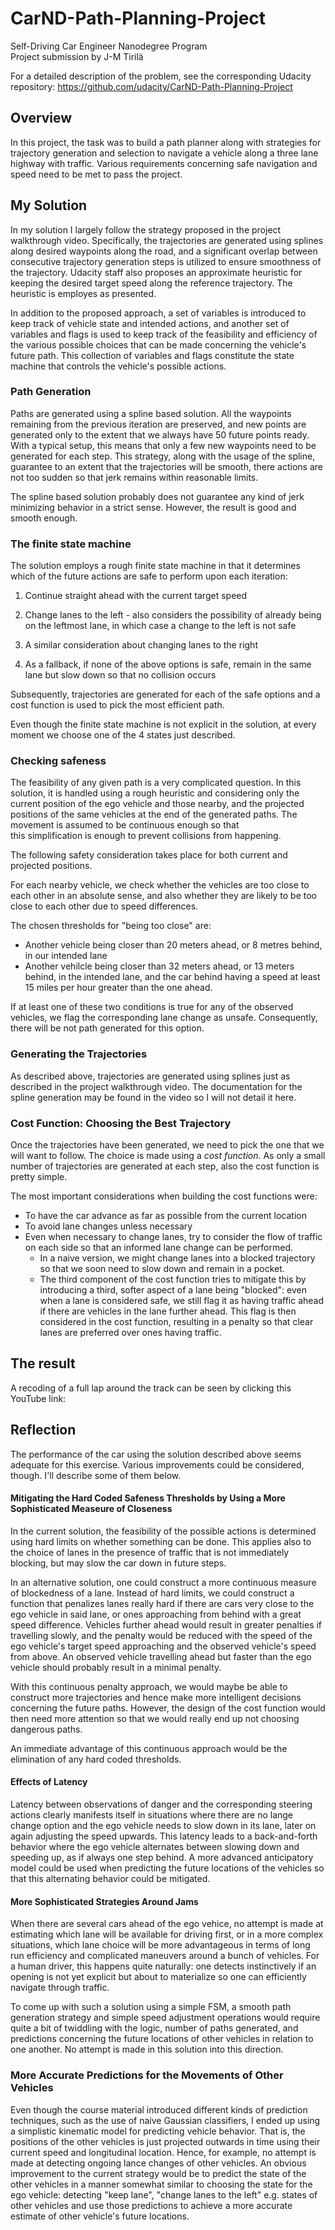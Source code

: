# CarND-Path-Planning-Project
Self-Driving Car Engineer Nanodegree Program
<br />
Project submission by J-M Tirilä

For a detailed description of the problem, see the corresponding Udacity repository: 
https://github.com/udacity/CarND-Path-Planning-Project
<br />

## Overview

In this project, the task was to build a path planner along with strategies for trajectory generation 
and selection to navigate a vehicle along a three lane highway with traffic. Various requirements 
concerning safe navigation and speed need to be met to pass the project.  
   
## My Solution 

In my solution I largely follow the strategy proposed in the project walkthrough video. Specifically, the 
trajectories are generated using splines along desired waypoints along the road, and 
a significant overlap between consecutive trajectory generation steps is utilized to ensure smoothness of the trajectory. 
Udacity staff also proposes an approximate heuristic for keeping the desired target speed along the reference trajectory.
The heuristic is employes as presented. 

In addition to the proposed approach, a set of variables is introduced to keep track of vehicle state 
and intended actions, and another set of variables and flags is used to keep track of the feasibility and efficiency 
of the various possible choices that can be made concerning the vehicle's future path. This collection of variables 
and flags constitute the state machine that controls the vehicle's possible actions. 

### Path Generation

Paths are generated using a spline based solution. All the waypoints remaining from the previous iteration are 
preserved, and new points are generated only to the extent that we always have 50 future points ready. With a typical
setup, this means that only a few new waypoints need to be generated for each step. 
This strategy, along with the usage of the spline, guarantee to an extent that the trajectories will be smooth, 
there actions are not too sudden so that jerk remains within reasonable limits.  

The spline based solution probably does not guarantee any kind of jerk minimizing behavior in a strict sense. However, 
the result is good and smooth enough. 

### The finite state machine

The solution employs a rough finite state machine in that it determines which of the future actions are safe to perform 
upon each iteration: 
1. Continue straight ahead with the current target speed
1. Change lanes to the left - also considers the possibility 
   of already being on the leftmost lane, in which case a change to the left 
   is not safe
   
1. A similar consideration about changing lanes to the right
1. As a fallback, if none of the above options is safe, remain in the same lane but slow down so 
   that no collision occurs  

Subsequently, trajectories are generated for each of the safe options and a cost function is used to pick the most 
efficient path.

Even though the finite state machine is not explicit in the solution, at every moment we choose one of the 4 states 
just described. 

### Checking safeness

The feasibility of any given path is a very complicated question. In this solution, it is handled using a rough 
heuristic and considering only the current position of the ego vehicle and those nearby, and the projected positions 
of the same vehicles at the end of the generated paths. The movement is assumed to be continuous enough so that   
this simplification is enough to prevent collisions from happening. 

The following safety consideration takes place for both current and 
projected positions. 

For each nearby vehicle, we check whether the vehicles are too close to each other in an absolute sense, 
and also whether they are likely to be too close to each other due to speed differences. 

The chosen thresholds for "being too close" are: 

* Another vehicle being closer than 20 meters ahead, or 8 metres behind, in our intended lane
* Another vehilcle being closer than 32 meters ahead, or 13 meters behind, in the intended lane, and the 
  car behind having a speed at least 15 miles per hour greater than the one ahead.  
  
If at least one of these two conditions is true for any of the observed vehicles, we flag the corresponding lane 
change as unsafe. Consequently, there will be not path generated for this option.  

### Generating the Trajectories

As described above, trajectories are generated using splines just as described in the project walkthrough video. 
The documentation for the spline generation may be found in the video so I will not detail it here. 

### Cost Function: Choosing the Best Trajectory

Once the trajectories have been generated, we need to pick the one that we 
will want to follow. The choice is made using a _cost function_. As only a small number of trajectories are generated
at each step, also the cost function is pretty simple. 

The most important considerations when building the cost functions were: 

 * To have the car advance as far as possible from the current location 
 * To avoid lane changes unless necessary 
 * Even when necessary to change lanes, try to consider the flow of traffic on each side so that an informed lane 
   change can be performed. 
   - In a naive version, we might change lanes into a blocked trajectory so that we soon need 
   to slow down and remain in a pocket. 
   - The third component of the cost function tries to mitigate this 
     by introducing a third, softer aspect of a lane being "blocked": even when a lane is considered safe, 
     we still flag it as having traffic ahead if there are vehicles in the lane further ahead. This flag 
     is then considered in the cost function, resulting in a penalty so that clear lanes are preferred over 
     ones having traffic.  


## The result

A recoding of a full lap around the track can be seen by clicking this YouTube link: 


## Reflection

The performance of the car using the solution described above seems adequate for this exercise. Various improvements
could be considered, though. I'll describe some of them below. 

#### Mitigating the Hard Coded Safeness Thresholds by Using a More Sophisticated Measeure of Closeness 

In the current solution, the feasibility of the possible actions is determined using hard limits on whether something
can be done. This applies also to the choice of lanes in the presence of traffic that is not immediately blocking, but 
may slow the car down in future steps.  

In an alternative solution, one could construct a more continuous measure of blockedness of a lane. Instead of hard 
limits, we could construct a function that penalizes lanes really hard if there are cars very close to the ego 
vehicle in said lane, or ones approaching from behind with a great speed difference. Vehicles further ahead would 
result in greater penalties if travelling slowly, and the penalty would be reduced with the speed of the ego
vehicle's target speed approaching and the observed vehicle's speed from above. An observed vehicle travelling ahead 
but faster than the ego vehicle should probably result in a minimal penalty.  

With this continuous penalty approach, we would maybe be able to construct more trajectories and hence make more 
intelligent decisions concerning the future paths. However, the design of the cost function would then need more 
attention so that we would really end up not choosing dangerous paths. 

An immediate advantage of this continuous approach would be the elimination of any hard coded thresholds.   

#### Effects of Latency

Latency between observations of danger and the corresponding steering actions clearly manifests itself in situations 
where there are no lange change option and the ego vehicle needs to slow down in its lane, later on again adjusting
the speed upwards. This latency leads to a back-and-forth behavior where the ego vehicle alternates between 
slowing down and speeding up, as if always one step behind. A more advanced anticipatory model could be used when 
predicting the future locations of the vehicles so that this alternating behavior could be mitigated. 

#### More Sophisticated Strategies Around Jams 

When there are several cars ahead of the ego vehice, no attempt is made at estimating which lane will be available 
for driving first, or in a more complex situations, which lane choice will be more advantageous in terms of long 
run efficiency and complicated maneuvers around a bunch of vehicles. For a human driver, this happens quite naturally: 
one detects instinctively if an opening is not yet explicit but about to materialize so one can efficiently 
navigate through traffic. 

To come up with such a solution using a simple FSM, a smooth path generation strategy and simple speed adjustment 
operations would require quite a bit of twiddling with the logic, number of paths generated, and predictions 
concerning the future locations of other vehicles in relation to one another. No attempt is made in this solution 
into this direction. 

### More Accurate Predictions for the Movements of Other Vehicles

Even though the course material introduced different kinds of prediction techniques, such as the use of naive 
Gaussian classifiers, I ended up using a simplistic kinematic model for predicting vehicle behavior. That is, 
the positions of the other vehicles is just projected outwards in time using their current speed and longitudinal 
location. Hence, for example, no attempt is made at detecting ongoing lance changes of other vehicles. An obvious 
improvement to the current strategy would be to predict the state of the other vehicles in a manner somewhat similar
to choosing the state for the ego vehicle: detecting "keep lane", "change lanes to the left" e.g. states of
other vehicles and use those predictions to achieve a more accurate estimate of other vehicle's future locations.  
